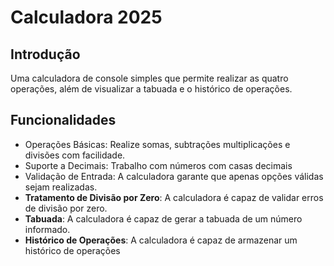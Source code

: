 # Calculadora  2025

## Introdução

Uma calculadora de console simples que permite realizar as quatro operações, além de visualizar a tabuada e o histórico de operações.

## Funcionalidades

- Operações Básicas: Realize somas, subtrações multiplicações e divisões com facilidade.
- Suporte a Decimais: Trabalho com números com casas decimais
- Validação de Entrada: A calculadora garante que apenas opções válidas sejam realizadas.
- **Tratamento de Divisão por Zero**: A calculadora é capaz de validar erros de divisão por zero.
- **Tabuada**: A calculadora é capaz de gerar a tabuada de um número informado.
- **Histórico de Operações**: A calculadora é capaz de armazenar um histórico de operações
